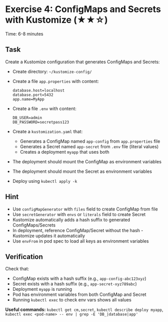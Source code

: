 # Exercise 4: ConfigMaps and Secrets with Kustomize (★★☆)

Time: 6-8 minutes

## Task

Create a Kustomize configuration that generates ConfigMaps and Secrets:

- Create directory: `~/kustomize-config/`
- Create a file `app.properties` with content:

  ```properties
  database.host=localhost
  database.port=5432
  app.name=MyApp
  ```

- Create a file `.env` with content:

  ```text
  DB_USER=admin
  DB_PASSWORD=secretpass123
  ```

- Create a `kustomization.yaml` that:
  - Generates a ConfigMap named `app-config` from `app.properties` file
  - Generates a Secret named `app-secret` from `.env` file (literal values)
  - Creates a deployment `myapp` that uses both
- The deployment should mount the ConfigMap as environment variables
- The deployment should mount the Secret as environment variables
- Deploy using `kubectl apply -k`

## Hint

- Use `configMapGenerator` with `files` field to create ConfigMap from file
- Use `secretGenerator` with `envs` or `literals` field to create Secret
- Kustomize automatically adds a hash suffix to generated ConfigMaps/Secrets
- In deployment, reference ConfigMap/Secret without the hash - Kustomize updates it automatically
- Use `envFrom` in pod spec to load all keys as environment variables

## Verification

Check that:

- ConfigMap exists with a hash suffix (e.g., `app-config-abc123xyz`)
- Secret exists with a hash suffix (e.g., `app-secret-xyz789abc`)
- Deployment `myapp` is running
- Pod has environment variables from both ConfigMap and Secret
- Running `kubectl exec` to check env vars shows all values

**Useful commands:** `kubectl get cm,secret`, `kubectl describe deploy myapp`,
`kubectl exec <pod-name> -- env | grep -E 'DB_|database|app'`
